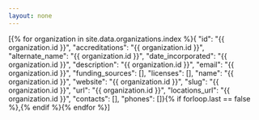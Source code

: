 ```yaml
---
layout: none
---
```

[{% for organization in site.data.organizations.index %}{
    "id": "{{ organization.id }}",
    "accreditations": "{{ organization.id }}",
    "alternate_name": "{{ organization.id }}",
    "date_incorporated": "{{ organization.id }}",
    "description": "{{ organization.id }}",
    "email": "{{ organization.id }}",
    "funding_sources": [],
    "licenses": [],
    "name": "{{ organization.id }}",
    "website": "{{ organization.id }}",
    "slug": "{{ organization.id }}",
    "url": "{{ organization.id }}",
    "locations_url": "{{ organization.id }}",
    "contacts": [],
    "phones": []}{% if forloop.last == false %},{% endif %}{% endfor %}]
